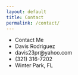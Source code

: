 ```yaml
---
layout: default
title: Contact
permalink: /contact/
---
```

<ul>
<li>Contact Me</li>
<li>Davis Rodriguez</li>

<li>davis23pr@yahoo.com</li>

<li>(321) 316-7202</li>

<li>Winter Park, FL</li>
</ul>